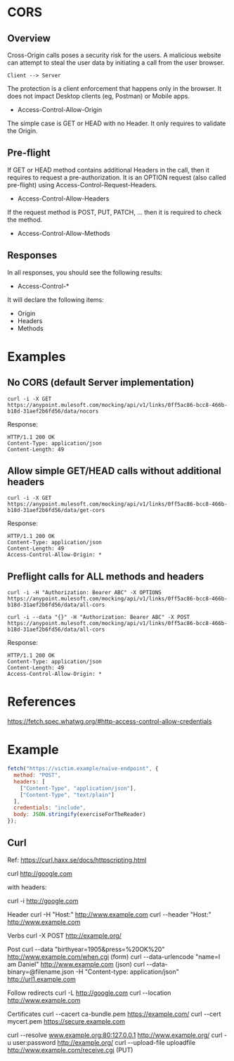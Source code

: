 CORS
=====

## Overview

Cross-Origin calls poses a security risk for the users. 
A malicious website can attempt to steal the user data by initiating a call
from the user browser.

    Client --> Server

The protection is a client enforcement that happens only in the browser. It does not impact Desktop clients (eg, Postman) or Mobile apps.

* Access-Control-Allow-Origin

The simple case is GET or HEAD with no Header. It only requires to validate the Origin.

## Pre-flight

If GET or HEAD method contains additional Headers in the call, then it requires 
to request a pre-authorization. It is an OPTION request (also called pre-flight)
using Access-Control-Request-Headers.

*  Access-Control-Allow-Headers

If the request method is POST, PUT, PATCH, ... then it is required to check the method.

* Access-Control-Allow-Methods

## Responses

In all responses, you should see the following results:

* Access-Control-*

It will declare the following items:

* Origin
* Headers
* Methods

# Examples

## No CORS (default Server implementation)
```
curl -i -X GET https://anypoint.mulesoft.com/mocking/api/v1/links/0ff5ac86-bcc8-466b-b18d-31aef2b6fd56/data/nocors
```

Response:
```
HTTP/1.1 200 OK
Content-Type: application/json
Content-Length: 49
```

## Allow simple GET/HEAD calls without additional headers

```
curl -i -X GET https://anypoint.mulesoft.com/mocking/api/v1/links/0ff5ac86-bcc8-466b-b18d-31aef2b6fd56/data/get-cors
```

Response:
```
HTTP/1.1 200 OK
Content-Type: application/json
Content-Length: 49
Access-Control-Allow-Origin: *
```


## Preflight calls for ALL methods and headers

```
curl -i -H "Authorization: Bearer ABC" -X OPTIONS https://anypoint.mulesoft.com/mocking/api/v1/links/0ff5ac86-bcc8-466b-b18d-31aef2b6fd56/data/all-cors
```

```
curl -i --data "{}" -H "Authorization: Bearer ABC" -X POST https://anypoint.mulesoft.com/mocking/api/v1/links/0ff5ac86-bcc8-466b-b18d-31aef2b6fd56/data/all-cors
```

Response:
```
HTTP/1.1 200 OK
Content-Type: application/json
Content-Length: 49
Access-Control-Allow-Origin: *
```


# References

https://fetch.spec.whatwg.org/#http-access-control-allow-credentials

# Example

```javascript
fetch("https://victim.example/naïve-endpoint", {
  method: "POST",
  headers: [
    ["Content-Type", "application/json"],
    ["Content-Type", "text/plain"]
  ],
  credentials: "include",
  body: JSON.stringify(exerciseForTheReader)
});
```

## Curl

Ref: https://curl.haxx.se/docs/httpscripting.html

curl http://google.com

with headers:

curl -i http://google.com

Header
curl -H "Host:" http://www.example.com
curl --header "Host:" http://www.example.com

Verbs
curl -X POST http://example.org/

Post
curl --data "birthyear=1905&press=%20OK%20" http://www.example.com/when.cgi
(form) curl --data-urlencode "name=I am Daniel" http://www.example.com
(json) curl --data-binary=@filename.json -H "Content-type: application/json" http://url1.example.com

Follow redirects
curl -L http://google.com
curl --location http://www.example.com

Certificates
curl --cacert ca-bundle.pem https://example.com/
curl --cert mycert.pem https://secure.example.com

curl --resolve www.example.org:80:127.0.0.1 http://www.example.org/
curl -u user:password http://example.org/
curl --upload-file uploadfile http://www.example.com/receive.cgi (PUT)

